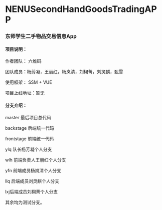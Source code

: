 # NENUSecondHandGoodsTradingAPP

### 东师学生二手物品交易信息App

#### 项目说明：

作者团队： 六维码

团队成员：杨芳凝，王丽红，杨岚清，刘栩菁，刘灵麒，甄雪

使用框架： SSM + VUE

项目上线地址：暂无

#### 分支介绍：
master 最后项目总代码

backstage 后端统一代码

frontstage 前端统一代码

ylq 队长杨芳凝个人分支

wlh 前端负责人王丽红个人分支

yfn 前端成员杨岚清个人分支

llq 后端成员刘灵麒个人分支

lxj后端成员刘栩菁个人分支

其余均为测试分支。
